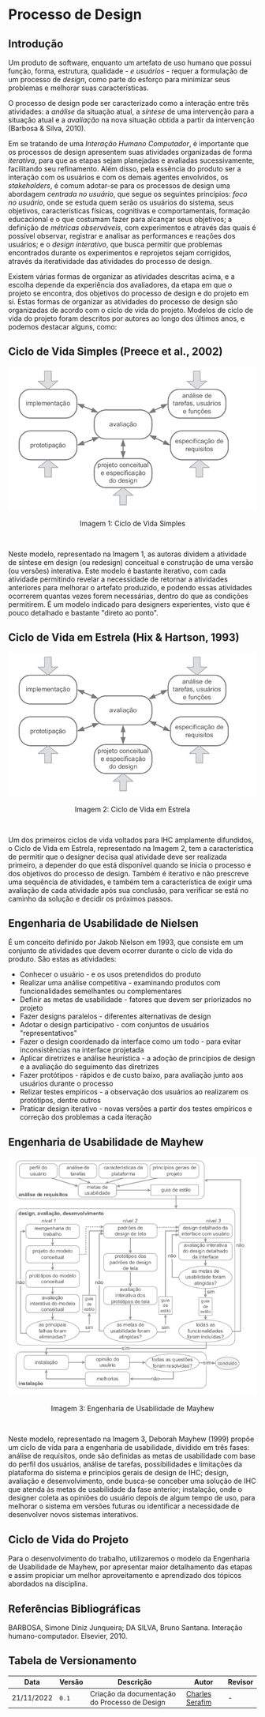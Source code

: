 # Processo de Design

## Introdução

Um produto de software, enquanto um artefato de uso humano que possui função, forma, estrutura, qualidade - _e usuários_ - requer a formulação de um processo de _design_, como parte do esforço para minimizar seus problemas e melhorar suas características.

O processo de design pode ser caracterizado como a interação entre três atividades: a *análise* da situação atual, a *síntese* de uma intervenção para a situação atual e a *avaliação* na nova situação obtida a partir da intervenção (Barbosa & Silva, 2010).

Em se tratando de uma _Interação Humano Computador_, é importante que os processos de design apresentem suas atividades organizadas de forma *iterativa*, para que as etapas sejam planejadas e avaliadas sucessivamente, facilitando seu refinamento. 
Além disso, pela essência do produto ser a interação com os usuários e com os demais agentes envolvidos, os _stakeholders_, é comum adotar-se para os processos de design uma abordagem *centrada no usuário*, que segue os seguintes princípios: *foco no usuário*, onde se estuda quem serão os usuários do sistema, seus objetivos, características físicas, cognitivas e comportamentais, formação educacional e o que costumam fazer para alcançar seus objetivos; a definição de *métricas observáveis*, com experimentos e através das quais é possível observar, registrar e analisar as performances e reações dos usuários; e o *design interativo*, que busca permitir que problemas encontrados durante os experimentos e reprojetos sejam corrigidos, através da iteratividade das atividades do processo de design.

Existem várias formas de organizar as atividades descritas acima, e a escolha depende da experiência dos avaliadores, da etapa em que o projeto se encontra, dos objetivos do processo de design e do projeto em si. Estas formas de organizar as atividades do processo de design são organizadas de acordo com o ciclo de vida do projeto. Modelos de ciclo de vida do projeto foram descritos por autores ao longo dos últimos anos, e podemos destacar alguns, como:

## Ciclo de Vida Simples (Preece et al., 2002)

![Ciclo de Vida Simples](../../media/processo_design/ciclo-de-vida-em-estrela.png)

<div style="text-align: center">
<p>Imagem 1: Ciclo de Vida Simples</p>
</div>
<br>

Neste modelo, representado na Imagem 1, as autoras dividem a atividade de síntese em design (ou redesign) conceitual e construção de uma versão (ou versões) interativa. Este modelo é bastante iterativo, com cada atividade permitindo revelar a necessidade de retornar a atividades anteriores para melhorar o artefato produzido, e podendo essas atividades ocorrerem quantas vezes forem necessárias, dentro do que as condições permitirem. É um modelo indicado para designers experientes, visto que é pouco detalhado e bastante "direto ao ponto".

## Ciclo de Vida em Estrela (Hix & Hartson, 1993)

![Ciclo de Vida em Estrela](../../media/processo_design/ciclo-de-vida-em-estrela.png)

<div style="text-align: center">
<p>Imagem 2: Ciclo de Vida em Estrela</p>
</div>
<br>

Um dos primeiros ciclos de vida voltados para IHC amplamente difundidos, o Ciclo de Vida em Estrela, representado na Imagem 2, tem a característica de permitir que o designer decisa qual atividade deve ser realizada primeiro, a depender do que está disponível quando se inicia o processo e dos objetivos do processo de design. Também é iterativo e não prescreve uma sequência de atividades, e também tem a característica de exigir uma avaliação de cada atividade após sua conclusão, para verificar se está no caminho da solução e decidir os próximos passos.

## Engenharia de Usabilidade de Nielsen

É um conceito definido por Jakob Nielson em 1993, que consiste em um conjunto de atividades que devem ocorrer durante o ciclo de vida do produto. São estas as atividades:
- Conhecer o usuário - e os usos pretendidos do produto
- Realizar uma análise competitiva - examinando produtos com funcionalidades semelhantes ou complementares
- Definir as metas de usabilidade - fatores que devem ser priorizados no projeto
- Fazer designs paralelos - diferentes alternativas de design
- Adotar o design participativo - com conjuntos de usuários "representativos"
- Fazer o design coordenado da interface como um todo - para evitar inconsistências na interface projetada
- Aplicar diretrizes e análise heurística - a adoção de princípios de design e a avaliação do seguimento das diretrizes
- Fazer protótipos - rápidos e de custo baixo, para avaliação junto aos usuários durante o processo
- Relizar testes empíricos - a observação dos usuários ao realizarem os protótipos, dentre outros
- Praticar design iterativo - novas versões a partir dos testes empíricos e correção dos problemas a cada iteração

## Engenharia de Usabilidade de Mayhew

![Ciclo de Vida em Estrela](../../media/processo_design/engenharia-de-usabilidade-de-mayhew.png)

<div style="text-align: center">
<p>Imagem 3: Engenharia de Usabilidade de Mayhew</p>
</div>
<br>

Neste modelo, representado na Imagem 3, Deborah Mayhew (1999) propõe um ciclo de vida para a engenharia de usabilidade, dividido em três fases: análise de requisitos, onde são definidas as metas de usabilidade com base do perfil dos usuários, análise de tarefas, possibilidades e limitações da plataforma do sistema e princípios gerais de design de IHC; design, avaliação e desenvolvimento, onde busca-se conceber uma solução de IHC que atenda às metas de usabilidade da fase anterior; instalação, onde o designer coleta as opiniões do usuário depois de algum tempo de uso, para melhorar o sistema em versões futuras ou identificar a necessidade de desenvolver novos sistemas interativos.

## Ciclo de Vida do Projeto

Para o desenvolvimento do trabalho, utilizaremos o modelo da Engenharia de Usabilidade de Mayhew, por apresentar maior detalhamento das etapas e assim propiciar um melhor aproveitamento e aprendizado dos tópicos abordados na disciplina.

## Referências Bibliográficas

BARBOSA, Simone Diniz Junqueira; DA SILVA, Bruno Santana. Interação humano-computador. Elsevier, 2010.

## Tabela de Versionamento

| Data | Versão | Descrição | Autor | Revisor |
| ---- | ------ | --------- | ----- | ------- |
| 21/11/2022 | `0.1`  | Criação da documentação do Processo de Design | [Charles Serafim](https://github.com/charles-serafim) | -
